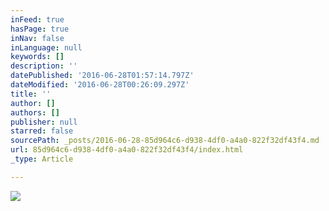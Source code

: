 ```yaml
---
inFeed: true
hasPage: true
inNav: false
inLanguage: null
keywords: []
description: ''
datePublished: '2016-06-28T01:57:14.797Z'
dateModified: '2016-06-28T00:26:09.297Z'
title: ''
author: []
authors: []
publisher: null
starred: false
sourcePath: _posts/2016-06-28-85d964c6-d938-4df0-a4a0-822f32df43f4.md
url: 85d964c6-d938-4df0-a4a0-822f32df43f4/index.html
_type: Article

---
```

![](https://the-grid-user-content.s3-us-west-2.amazonaws.com/0d08fa8b-204b-4583-bc49-db79285554d8.jpg)